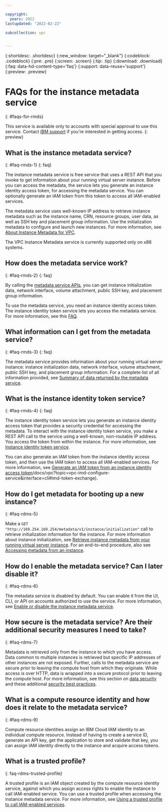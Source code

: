 ```yaml
---

copyright:
  years: 2022
lastupdated: "2022-02-22"

subcollection: vpc


---
```


{:shortdesc: .shortdesc}
{:new_window: target="_blank"}
{:codeblock: .codeblock}
{:pre: .pre}
{:screen: .screen}
{:tip: .tip}
{:download: .download}
{:faq: data-hd-content-type='faq'}
{:support: data-reuse='support'}
{:preview: .preview}

# FAQs for the instance metadata service
{: #faqs-for-rmds}

This service is available only to accounts with special approval to use this service. Contact [IBM support](/docs/vpc?topic=vpc-getting-help) if you're interested in getting access.
{: preview}

## What is the instance metadata service?
{: #faq-rmds-1}
{: faq}

The instance metadata service is free service that uses a REST API that you invoke to get information about your running virtual server instance. Before you can access the metadata, the service lets you generate an instance identity access token, for accessing the metadata service. You can optionally generate an IAM token from this token to access all IAM-enabled services. 

The metadata service uses well-known IP address to retrieve instance metadata such as the instance name, CRN, resource groups, user data, as well as SSH key and placement group information. Use the initialization metadata to configure and launch new instances. For more information, see [About Instance Metadata for VPC](/docs/vpc?topic=vpc-imd-about).

The VPC Instance Metadata service is currently supported only on x86 systems.

## How does the metadata service work?
{: #faq-rmds-2}
{: faq}

By calling the [metadata service APIs](/apidocs/vpc-metadata-beta), you can get instance initialization data, network interface, volume attachment, public SSH key, and placement group information.

To use the metadata service, you need an instance identity access token. The instance identity token service lets you access the metadata service. For more information, see this [FAQ](#faq-rmds-4).

## What information can I get from the metadata service?
{: #faq-rmds-3}
{: faq}

The metadata service provides information about your running virtual server instance: instance initialization data, network interface, volume attachment, public SSH key, and placement group information. For a complete list of all information provided, see [Summary of data returned by the metadata service](/docs/vpc?topic=vpc-imd-metadata-summary).

## What is the instance identity token service? 
{: #faq-rmds-4}
{: faq}

The instance identity token service lets you generate an instance identity access token that provides a security credential for accessing the metadata. To interact with the instance identity token service, you make a REST API call to the service using a well-known, non-routable IP address. You access the token from within the instance. For more information, see [Instance identity token service](/docs/vpc?topic=vpc-imd-about#imd-vpc-access-token). 

You can also generate an IAM token from the instance identity access token, and then use the IAM token to access all IAM-enabled services. For more information, see [Generate an IAM token from an instance identity access token](https://test.cloud.ibm.com)/docs/vpc?topic=vpc-imd-configure-service&interface=cli#imd-token-exchange).

## How do I get metadata for booting up a new instance?
{: #faq-rdms-5}

Make a `GET "http://169.254.169.254/metadata/v1/instance/initialization"` call to retrieve initialization information for the instance. For more information about instance initialization, see [Retrieve instance metadata from your running virtual server instance](/docs/vpc?topic=vpc-imd-get-metadata#imd-retrieve-instance-data). For an end-to-end procedure, also see [Accessing metadata from an instance](/docs/vpc?topic=vpc-imd-access-instance-metadata).

## How do I enable the metadata service? Can I later disable it?
{: #faq-rdms-6}

The metadata service is disabled by default. You can enable it from the UI, CLI, or API on accounts authorized to use the service. For more information, see [Enable or disable the instance metadata service](/docs/vpc?topic=vpc-imd-configure-service&interface=cli#imd-metadata-service-enable).

## How secure is the metadata service? Are their additional security measures I need to take?
{: #faq-rdms-7}

Metadata is retrieved only from the instance to which you have access. Data common to multiple instances is retrieved but specific IP addresses of other instances are not exposed. Further, calls to the metadata service are secure prior to leaving the compute host from which they originate. While access is over HTTP, data is wrapped into a secure protocol prior to leaving the compute host. For more information, see this section on [data security](/docs/vpc?topic=vpc-imd-about#imd-security) and these additional [security best practices](/docs/vpc?topic=vpc-imd-security-best-practices).

## What is a compute resource identity and how does it relate to the metadata service?
{: #faq-rdms-9}

Compute resource identities assign an IBM Cloud IAM identity to an individual compute resource. Instead of having to create a service ID, generate an API key, get the application to store and validate that key, you can assign IAM identity directly to the instance and acquire access tokens. 

## What is a trusted profile?
{: faq-rdms-trusted-profile}

A trusted profile is an IAM object created by the compute resource identity service, against which you assign access rights to enable the instance to call IAM-enabled service. You can use a trusted profile when accessing the instance metadata service. For more information, see [Using a trusted profile to call IAM-enabled services](/docs/vpc?topic=vpc-imd-trusted-profile-metadata).

